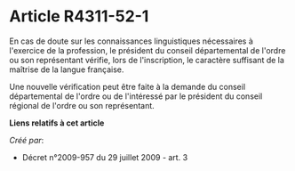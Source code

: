 # Article R4311-52-1

En cas de doute sur les connaissances linguistiques nécessaires à l'exercice de la profession, le président du conseil
départemental de l'ordre ou son représentant vérifie, lors de l'inscription, le caractère suffisant de la maîtrise de la
langue française.

Une nouvelle vérification peut être faite à la demande du conseil départemental de l'ordre ou de l'intéressé par le président
du conseil régional de l'ordre ou son représentant.

**Liens relatifs à cet article**

_Créé par_:

  - Décret n°2009-957 du 29 juillet 2009 - art. 3
